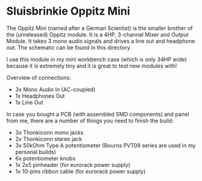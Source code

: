 # Sluisbrinkie Oppitz Mini
The Oppitz Mini (named after a German Scientist) is the smaller brother of the (unreleased) Oppitz module. It is a 4HP, 3-channel Mixer and Output Module. It takes 3 mono audio signals and drives a line out and headphone out. The schematic can be found in this directory.

I use this module in my mini workbench case (which is only 34HP wide) because it is extremely tiny and it is great to test new modules with!

Overview of connections:

- 3x Mono Audio In (AC-coupled)
- 1x Headphones Out
- 1x Line Out

In case you bought a PCB (with assembled SMD components) and panel from me, there are a number of things you need to finish the build:

- 3x Thonkiconn mono jacks
- 2x Thonkiconn stereo jack
- 3x 50kOhm Type A potentiometer (Bourns PVT09 series are used in my personal builds)
- 6x potentiometer knobs
- 1x 2x5 pinheader (for eurorack power supply)
- 1x 10-pins ribbon cable (for eurorack power supply)
